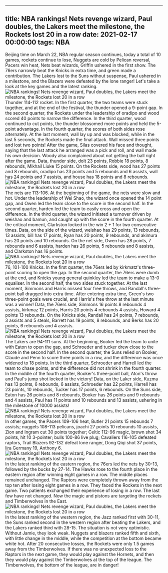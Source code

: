 
---
title: NBA rankings! Nets revenge wizard, Paul doubles, the Lakers meet the milestone, the Rockets lost 20 in a row
date: 2021-02-17 00:00:00
tags:  NBA
---
Beijing time on March 22, NBA regular season continues, today a total of 10 games, rockets continue to lose, Nuggets are cold by Pelican reversal, Pacers win heat, Nets beat wizards, Griffin ushered in the first show. The 76ers narrowly beat the Knicks in extra time, and green made a contribution. The Lakers lost to the Suns without suspense, Paul ushered in a milestone, and the Blazers were defeated by the lone ranger! Let's take a look at the key games and the latest ranking.
![NBA rankings! Nets revenge wizard, Paul doubles, the Lakers meet the milestone, the Rockets lost 20 in a row](95e2f953-7442-4081-bf3a-25762f88c5a3.gif)
Thunder 114-112 rocket. In the first quarter, the two teams were stuck together, and at the end of the festival, the thunder opened a 9-point gap. In the second quarter, the Rockets under the leadership of oradipo and wood scored 40 points to narrow the difference. In the third quarter, wood continued to cut points, the thunder blossomed more points and held the 5-point advantage. In the fourth quarter, the scores of both sides rose alternately. At the last moment, wall lay up and was blocked, while in the last 5 seconds, the Rockets made the final attack. Wall missed three points and lost two points! After the game, Silas covered his face and thought, saying that the last attack he arranged was a pick and roll, and wall made his own decision. Woody also complained about not getting the ball right after the game. Data, thunder side, dolt 23 points, Robbie 18 points, 8 rebounds, Mikhail Liuke 15 points. On the Rockets side, wood has 27 points and 8 rebounds, oradipo has 23 points and 5 rebounds and 6 assists, wall has 24 points and 7 assists, and house has 18 points and 8 rebounds.
![NBA rankings! Nets revenge wizard, Paul doubles, the Lakers meet the milestone, the Rockets lost 20 in a row](13d87d3d-6204-4fe9-b86e-ee64ed98eee3.gif)
The nets are 113-106. At the beginning of the game, the nets were slow and hot. Under the leadership of Wei Shao, the wizard once opened the 14 point gap, and Owen led the team close to the score in the second half. In the second quarter, harden led the team to easily cross and open the difference. In the third quarter, the wizard initiated a turnover driven by weishao and bamun, and caught up with the score in the fourth quarter. At the critical moment, Clarkston locked in the win 2 + 1 for two consecutive times. Data, on the side of the wizard, weishao has 29 points, 13 rebounds, 13 assists, bill has 17 points, Ryan has 20 points, 9 rebounds, and akimura has 20 points and 10 rebounds. On the net side, Owen has 28 points, 7 rebounds and 6 assists, harden has 26 points, 5 rebounds and 8 assists, and Clarkston has 16 points.
![NBA rankings! Nets revenge wizard, Paul doubles, the Lakers meet the milestone, the Rockets lost 20 in a row](3152a5ac-18ab-46bf-b215-c263f33769e1.gif)
76, 101-100 Knicks. In the first quarter, the 76ers led by kirkmatz's three-point scoring to open the gap. In the second quarter, the 76ers were dumb at the end, and Knicks young general quinkley led the team to make a 13-0 equaliser. In the second half, the two sides stuck together. At the last moment, Simmons and Harris missed four free throws, and Randall's three-point ball dragged into extra time. After entering extra time, Green's two three-point goals were crucial, and Harris's free throw at the last minute was a winner! Data, the 76ers side, Simmons 16 points 8 rebounds 4 assists, kirkmaz 12 points, Harris 20 points 4 rebounds 4 assists, Howard 4 points 13 rebounds. On the Knicks side, Randall has 24 points, 7 rebounds, 3 assists and 5 steals, Barrett has 19 points, 8 rebounds, and Berks has 20 points, 6 rebounds and 4 assists.
![NBA rankings! Nets revenge wizard, Paul doubles, the Lakers meet the milestone, the Rockets lost 20 in a row](9adc455c-ad13-4166-86f5-8ca39da58796.gif)
The Lakers are 94-111 suns. At the beginning, Booker led the team to unite with Eaton to open the gap, and Schroeder and tucker drew close to the score in the second half. In the second quarter, the Suns relied on Booker, Claude and Penn to score three points in a row, and the difference was once widened to 18 points. In the third quarter, Schroeder and Harrell led the team to chase points, and the difference did not shrink in the fourth quarter. In the middle of the fourth quarter, Booker's three-point ball, Aton's throw and Paul's jump shot locked in the victory! Data, on the Laker side, Kuzma has 13 points, 6 rebounds, 6 assists, Schroeder has 22 points, Harrell has 23 points, 10 rebounds, Tucker has 17 points, 6 rebounds. On the Suns side, Eaton has 26 points and 8 rebounds, Booker has 26 points and 9 rebounds and 4 assists, Paul has 11 points and 10 rebounds and 13 assists, ushering in the milestone of 10000 assists!
![NBA rankings! Nets revenge wizard, Paul doubles, the Lakers meet the milestone, the Rockets lost 20 in a row](b9aacb1a-3880-423c-877d-cd80ec54656c.gif)
In other games, the Pacers 109-106 heat, Butler 21 points 15 rebounds 7 assists; nuggets 108-113 pelicans, joachi 27 points 10 rebounds 10 assists, Zion and Ingram cut 30 points together; Celtic 112-96 magic, brown shot 34 points, hit 10 3-pointer; bulls 100-86 live plug; Cavaliers 116-105 defeated raptors, Trail Blazers 92-132 defeat lone ranger, Dong Qiqi shot 37 points, lira Germany 19, Anthony 6.
![NBA rankings! Nets revenge wizard, Paul doubles, the Lakers meet the milestone, the Rockets lost 20 in a row](86ab0757-b2dd-4d31-9189-28548631b6f4.gif)
In the latest ranking of the eastern region, the 76ers led the nets by 30-13, followed by the bucks by 27-14. The Hawks rose to the fourth place in the eastern region after winning eight games in a row. The middle places remained unchanged. The Raptors were completely thrown away from the top ten after losing eight games in a row. They faced the Rockets in the next game. Two patients exchanged their experience of losing in a row. The last few have not changed. Now the magic and pistons are targeting the rockets and Timberwolves in the East.
![NBA rankings! Nets revenge wizard, Paul doubles, the Lakers meet the milestone, the Rockets lost 20 in a row](b7263e9c-43a0-4992-8213-5414b080c6ab.gif)
In the latest ranking of the western region, the Jazz ranked first with 30-11, the Suns ranked second in the western region after beating the Lakers, and the Lakers ranked third with 28-15. The situation is not very optimistic. Without Jamie, they look weak. Nuggets and blazers ranked fifth and sixth, with little change in the middle, while the competition at the bottom became white hot. After 20 consecutive losses, the Rockets were only 1.5 games away from the Timberwolves. If there was no unexpected loss to the Raptors in the next game, they would play against the Hornets, and then they would play against the Timberwolves at the top of the league. The Timberwolves, the bottom of the league, are in danger!